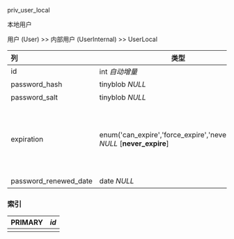 priv_user_local

本地用户

用户 (User) >> 内部用户 (UserInternal) >> UserLocal



| 列                    | 类型                                                         | 注释                                                         |
| :-------------------- | ------------------------------------------------------------ | ------------------------------------------------------------ |
| id                    | int *自动增量*                                               | 自增ID                                                       |
| password_hash         | tinyblob *NULL*                                              | 密码hash                                                     |
| password_salt         | tinyblob *NULL*                                              | 密码salt                                                     |
| expiration            | enum('can_expire','force_expire','never_expire') *NULL* [**never_expire**] | 密码过期，允许过期 (can_expire), 已过期 (force_expire), 永不过期 (never_expire) |
| password_renewed_date | date *NULL*                                                  | 密码更新                                                     |

### 索引

| PRIMARY | *id* |
| :------ | ---- |
|         |      |